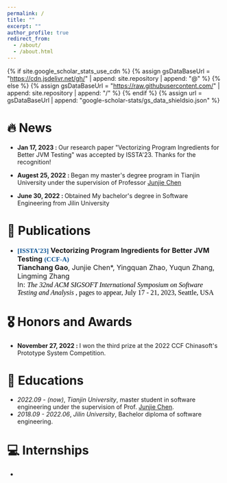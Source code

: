 ```yaml
---
permalink: /
title: ""
excerpt: ""
author_profile: true
redirect_from: 
  - /about/
  - /about.html
---
```


{% if site.google_scholar_stats_use_cdn %}
{% assign gsDataBaseUrl = "https://cdn.jsdelivr.net/gh/" | append: site.repository | append: "@" %}
{% else %}
{% assign gsDataBaseUrl = "https://raw.githubusercontent.com/" | append: site.repository | append: "/" %}
{% endif %}
{% assign url = gsDataBaseUrl | append: "google-scholar-stats/gs_data_shieldsio.json" %}

<span class='anchor' id='about-me'></span>




# 🔥 News
- <p>
    <strong>Jan 17, 2023 : </strong>
    Our research paper "Vectorizing Program Ingredients for Better JVM Testing" was accepted by ISSTA'23. Thanks for the recognition!
  </p>

* <p>
     <strong>Augest 25, 2022 : </strong>
    Began my master's degree program in Tianjin University under the supervision of Professor <a href="https://sites.google.com/site/junjiechen08">Junjie Chen</a>
  </p>

* <p>
    <strong>June 30, 2022 : </strong>
    Obtained My bachelor's degree in Software Engineering from Jilin University
  </p>

# 📝 Publications 

-   <p class="small" style="font-size:16px">
      <span style="color: #0b5394; font-family: 'Georgia'; font-size: 11.5pt; vertical-align: baseline; font-weight: bold;">[ISSTA'23]</span>
      <strong>Vectorizing Program Ingredients for Better JVM Testing</strong>
      <span style="color: #0b5394; font-family: 'Georgia'; font-size: 11.5pt; vertical-align: baseline; font-weight: bold;">(CCF-A)</span>
      <br/>
      <strong>Tianchang Gao</strong>, Junjie Chen*, Yingquan Zhao, Yuqun Zhang, Lingming Zhang
      <br/>
      <span style="color: #000000; font-family: 'Georgia'; font-weight: normal;"></span>
      In: 
      </span>
      <span style="color: #000000; font-family: 'Georgia'; font-weight: normal;">
        <em>The 32nd ACM SIGSOFT International Symposium on Software Testing and Analysis</em>
      </span>
      <span style="color: #000000; font-family: 'Georgia'; font-weight: normal;">
        , pages to appear, July 17 - 21, 2023, Seattle, USA
      </span> 
      <br>
    </p>

# 🎖 Honors and Awards
- <p>
    <strong>November 27, 2022 : </strong>
    I won the third prize at the 2022 CCF Chinasoft's Prototype System Competition.
  </p>

# 📖 Educations
- *2022.09 -  (now)*, *Tianjin University*, master student in software engineering under the supervision of Prof. [Junjie Chen](https://sites.google.com/site/junjiechen08). 
- *2018.09 - 2022.06*, *Jilin University*, Bachelor diploma of software engineering. 

# 💻 Internships
- 
